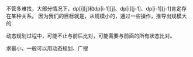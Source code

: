 不管多难找，大部分情况下，dp[i][j]和dp[i-1][j]、dp[i][j-1]、dp[i-1][j-1]肯定存在某种关系。
因为我们的目标就是，从规模小的，通过一些操作，推导出规模大的.

动态规划过程中，可能不止与前后比对，可能需要与前面的所有状态比对。

求最小，一般可以用动态规划、广搜